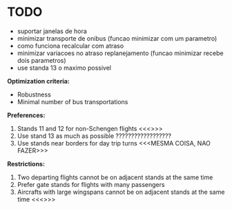 # TODO
- suportar janelas de hora
- minimizar transporte de onibus (funcao minimizar com um parametro)
- como funciona recalcular com atraso
- minimizar variacoes no atraso replanejamento (funcao minimizar recebe dois parametros)
- use standa 13 o maximo possivel


**Optimization criteria:** 
- Robustness
- Minimal number of bus transportations

**Preferences:**
1. Stands 11 and 12 for non-Schengen flights <<<<OK>>>>
2. Use stand 13 as much as possible ??????????????????
3. Use stands near borders for day trip turns <<<MESMA COISA, NAO FAZER>>>

**Restrictions:**
1. Two departing flights cannot be on adjacent stands at the same time
2. Prefer gate stands for flights with many passengers
3. Aircrafts with large wingspans cannot be on adjacent stands at the same time <<<<OK>>>>